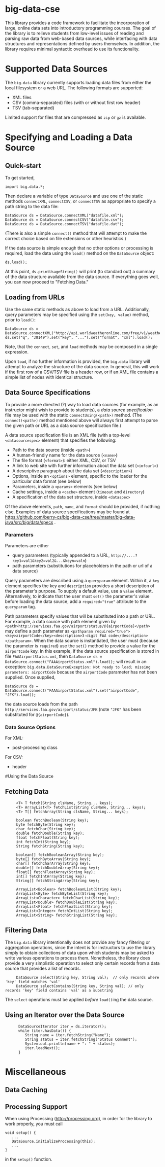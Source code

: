 big-data-cse
============

This library provides a code framework to facilitate the incorporation of large, online data sets into introductory programming courses. The goal of the library is to relieve students from low-level issues of reading and parsing raw data from web-based data sources, while interfacing with data structures and representations defined by users themselves. In addition, the library requires minimal syntactic overhead to use its functionality.

# Supported Data Sources

The `big.data` library currently supports loading data files from either the local filesystem or a web URL. The following formats are supported:

- XML files
- CSV (comma-separated) files (with or without first row header)
- TSV (tab-separated)

Limited support for files that are compressed as `zip` or `gz` is available.

# Specifying and Loading a Data Source

## Quick-start

To get started,

```
import big.data.*;
````

Then declare a variable of type `DataSource` and use one of the static methods `connectXML`, `connectCSV`, or `connectTSV` as appropriate to specify a path string to the data file:

```
DataSource ds = DataSource.connectXML("datafile.xml");
DataSource ds = DataSource.connectCSV("datafile.csv");
DataSource ds = DataSource.connectTSV("datafile.dat");
```

(There is also a simple `connect()` method that will attempt to make the correct choice based on file extensions or other heuristics.)

If the data source is simple enough that no other options or processing is required, load the data using the `load()` method on the `DataSource` object:

```
ds.load();
```

At this point, `ds.printUsageString()` will print (to standard out) a summary of the data structure available from the data source. If everything goes well, you can now proceed to "Fetching Data."

## Loading from URLs

Use the same static methods as above to load from a URL. Additionally, query parameters may be specified using the `set(key, value)` method, prior to `load()`:

```
DataSource ds = DataSource.connectXML("http://api.worldweatheronline.com/free/v1/weather.ashx");
ds.set("q", "30149").set("key", "...").set("format", "xml").load();
```

Note, that the `connect`, `set`, and `load` methods may be composed in a single expression.

Upon `load`, if no further information is provided, the `big.data` library will attempt to analyze the structure of the data source. In general, this will work if the first row of a CSV/TSV file is a header row, or if an XML file contains a simple list of nodes with identical structure. 


## Data Source Specifications

To provide a more directed (?) way to load data sources (for example, as an instructor might wish to provide to students), a _data source specification_ file may be used with the static `connectUsing(<path>)` method. (The `connect(<path>)` method mentioned above will always first attempt to parse the given path or URL as a data source specification file.)

A data source specification file is an XML file (with a top-level `<datasourcespec>` element) that specifies the following:

- Path to the data source (inside `<path>`)
- A human-friendly name for the data source (`<name>`)
- The file format (`<format>`): either XML, CSV, or TSV
- A link to web site with further information about the data set (`<infourl>`)
- A descriptive paragraph about the data set (`<description>`)
- Options, inside an `<options>` element, specific to the loader for the particular data format (see below)
- Parameters, inside a `<params>` elements (see below)
- Cache settings, inside a `<cache>` element (`timeout` and `directory`)
- A specification of the data set structure, inside `<dataspec>`

Of the above elements, `path`, `name`, and `format` should be provided, if nothing else. Examples of data source specifications may be found at https://github.com/berry-cs/big-data-cse/tree/master/big-data-java/src/big/data/specs .

### Parameters

Parameters are either 
- query parameters (typically appended to a URL, `http://....?key1=val1&key2=val2&...&keyn=valn`)
- path parameters (substitutions for placeholders in the path or url of a data source)

Query parameters are described using a `queryparam` element. Within it, a `key` element specifies the key and `description` provides a short description of the parameter's purpose. To supply a default value, use a `value` element. Alternatively, to indicate that the user must `set()` the parameter's value before loading the data source, add a `required="true"` attribute to the `queryparam` tag. 

Path parameters specify values that will be substituted into a path or URL. For example, a data source with path element given by `<path>http://services.faa.gov/airport/status/@{airportCode}</path>` may define a path parameter as `<pathparam required="true"><key>airportCode</key><description>3-digit FAA code</description></pathparam>`. When the data source is instantiated, the user must (because the parameter is `required`) use the `set()` method to provide a value for the `airportCode` key. In this example, if the data source specification is stored in file `FAAAirportStatus.xml`, then `DataSource ds = DataSource.connect("FAAAirportStatus.xml").load();` will result in an exception: `big.data.DataSourceException: Not ready to load; missing parameters: airportCode` because the `airportCode` parameter has not been supplied. Once supplied,

```
DataSource ds = DataSource.connect("FAAAirportStatus.xml").set("airportCode", "JFK").load();
```

the data source loads from the path `http://services.faa.gov/airport/status/JFK` (note `"JFK"` has been substituted for `@{airportCode}`). 


### Data Source Options

For XML:
 - post-processing class

For CSV:
 - header



#Using the Data Source

## Fetching Data

```
	 <T> T fetch(String clsName, String... keys);
	 <T> ArrayList<T> fetchList(String clsName, String... keys);
	 <T> T[] fetchArray(String clsName, String... keys);

	 boolean fetchBoolean(String key);
	 byte fetchByte(String key);
	 char fetchChar(String key);
	 double fetchDouble(String key);
	 float fetchFloat(String key);
	 int fetchInt(String key);
	 String fetchString(String key);
	
	 boolean[] fetchBooleanArray(String key);
	 byte[] fetchByteArray(String key);
	 char[] fetchCharArray(String key);
	 double[] fetchDoubleArray(String key);
	 float[] fetchFloatArray(String key);
	 int[] fetchIntArray(String key);
	 String[] fetchStringArray(String key);
	
	 ArrayList<Boolean> fetchBooleanList(String key);
	 ArrayList<Byte> fetchByteList(String key);
	 ArrayList<Character> fetchCharList(String key);
	 ArrayList<Double> fetchDoubleList(String key);
	 ArrayList<Float> fetchFloatList(String key);
	 ArrayList<Integer> fetchIntList(String key);
	 ArrayList<String> fetchStringList(String key);
```


## Filtering Data

The `big.data` library intentionally does not provide any fancy filtering or aggregation operations, since the intent is for instructors to use the library simply to obtain collections of data upon which students may be asked to write various operations to process them. Nonetheless, the library does provide a very simplistic operation to select only certain records from a data source that provides a list of records. 

```
	 DataSource select(String key, String val);  // only records where 'key' field matches 'val'
	 DataSource selectContains(String key, String val); // only records 'key' field contains 'val' as a substring
```

The `select` operations must be applied _before_ `load()`ing the data source.




## Using an Iterator over the Data Source

```
      DataSourceIterator iter = ds.iterator();
      while (iter.hasData()) {
         String name = iter.fetchString("Name");
         String status = iter.fetchString("Status Comment");
         System.out.println(name + ": " + status);
         iter.loadNext();
      }
```

# Miscellaneous

## Data Caching


## Processing Support

When using Processing (http://processing.org), in order for the library to work properly, you must call

```
void setup() {
   ...
   DataSource.initializeProcessing(this);
   ...
}
```

in the `setup()` function.






